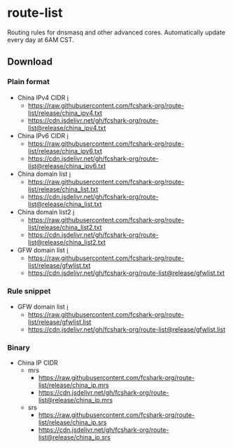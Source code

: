 # route-list
Routing rules for dnsmasq and other advanced cores. Automatically update every day at 6AM CST.

## Download

### Plain format

+ China IPv4 CIDR [:information_source:](https://github.com/fcshark-org/route-list/blob/release/china_ipv4.ver "Info")
  - https://raw.githubusercontent.com/fcshark-org/route-list/release/china_ipv4.txt
  - https://cdn.jsdelivr.net/gh/fcshark-org/route-list@release/china_ipv4.txt
+ China IPv6 CIDR [:information_source:](https://github.com/fcshark-org/route-list/blob/release/china_ipv6.ver "Info")
  - https://raw.githubusercontent.com/fcshark-org/route-list/release/china_ipv6.txt
  - https://cdn.jsdelivr.net/gh/fcshark-org/route-list@release/china_ipv6.txt
+ China domain list [:information_source:](https://github.com/fcshark-org/route-list/blob/release/china_list.ver "Info")
  - https://raw.githubusercontent.com/fcshark-org/route-list/release/china_list.txt
  - https://cdn.jsdelivr.net/gh/fcshark-org/route-list@release/china_list.txt
+ China domain list2 [:information_source:](https://github.com/fcshark-org/route-list/blob/release/china_list2.ver "Info")
  - https://raw.githubusercontent.com/fcshark-org/route-list/release/china_list2.txt
  - https://cdn.jsdelivr.net/gh/fcshark-org/route-list@release/china_list2.txt
+ GFW domain list [:information_source:](https://github.com/fcshark-org/route-list/blob/release/gfwlist.ver "Info")
  - https://raw.githubusercontent.com/fcshark-org/route-list/release/gfwlist.txt
  - https://cdn.jsdelivr.net/gh/fcshark-org/route-list@release/gfwlist.txt

### Rule snippet

+ GFW domain list [:information_source:](https://github.com/fcshark-org/route-list/blob/release/gfwlist.ver "Info")
  - https://raw.githubusercontent.com/fcshark-org/route-list/release/gfwlist.list
  - https://cdn.jsdelivr.net/gh/fcshark-org/route-list@release/gfwlist.list
 
### Binary

+ China IP CIDR
  + mrs
    - https://raw.githubusercontent.com/fcshark-org/route-list/release/china_ip.mrs
    - https://cdn.jsdelivr.net/gh/fcshark-org/route-list@release/china_ip.mrs
  + srs
    - https://raw.githubusercontent.com/fcshark-org/route-list/release/china_ip.srs
    - https://cdn.jsdelivr.net/gh/fcshark-org/route-list@release/china_ip.srs
